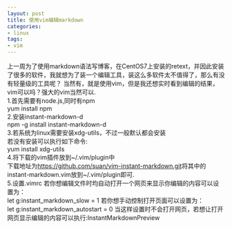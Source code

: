 ```yaml
---
layout: post
title: 使用vim编辑markdown  
categories:
- linux
tags:
- vim
---
```

上一周为了使用markdown语法写博客，在CentOS7上安装的retext，并因此安装了很多的软件，我就想为了装一个编辑工具，装这么多软件太不值得了，那么有没有轻量级的工具呢？
当然有，就是使用vim，但是我还想实时看到编辑的结果，vim可以吗？强大的vim当然可以.  
1.首先需要有node.js,同时有npm  
yum install npm  
2.安装instant-markdown-d  
npm -g install instant-markdown-d  
3.若系统为linux需要安装xdg-utils，不过一般默认都会安装  
若没有安装可以执行如下命令:  
yum install xdg-utils  
4.将下载的vim插件放到~/.vim/plugin中  
下载地址为<https://github.com/suan/vim-instant-markdown.git>将其中的instant-markdown.vim放到~/.vim/plugin即可.  
5.设置.vimrc
若你想编辑文件时均自动打开一个网页来显示你编辑的内容可以设置为：  
let g:instant_markdown_slow = 1
若你想手动控制打开页面可以设置为：  
let g:instant_markdown_autostart = 0
当这样设置时不会打开网页，若想让打开网页显示编辑的内容可以执行:InstantMarkdownPreview

